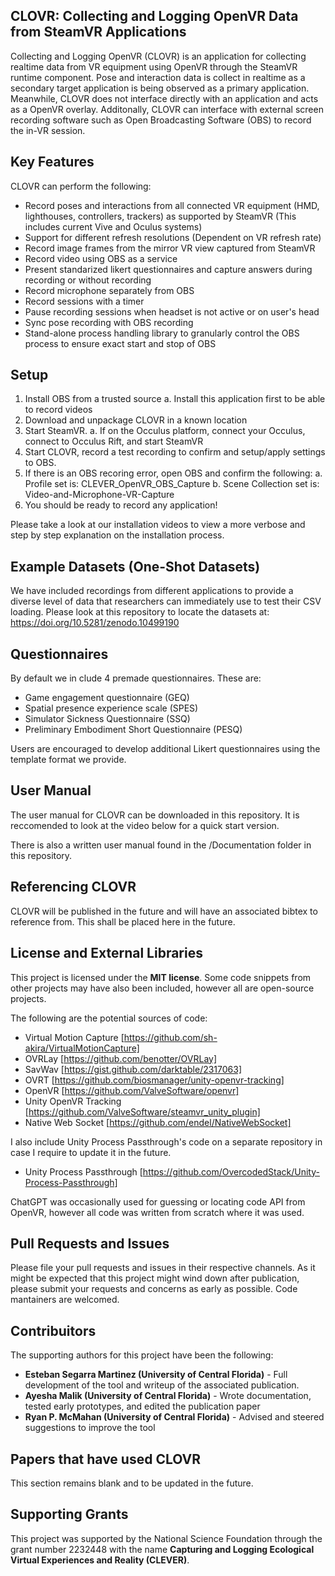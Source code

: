 ## CLOVR: Collecting and Logging OpenVR Data from SteamVR Applications

Collecting and Logging OpenVR (CLOVR) is an application for collecting realtime data from VR equipment using OpenVR through the SteamVR runtime component. Pose and interaction data is collect in realtime as a secondary target application is being observed as a primary application. Meanwhile, CLOVR does not interface directly with an application and acts as a OpenVR overlay. Additonally, CLOVR can interface with external screen recording software such as Open Broadcasting Software (OBS) to record the in-VR session. 

## Key Features

CLOVR can perform the following: 

- Record poses and interactions from all connected VR equipment (HMD, lighthouses, controllers, trackers) as supported by SteamVR (This includes current Vive and Oculus systems)
- Support for different refresh resolutions (Dependent on VR refresh rate)
- Record image frames from the mirror VR view captured from SteamVR
- Record video using OBS as a service 
- Present standarized likert questionnaires and capture answers during recording or without recording
- Record microphone separately from OBS
- Record sessions with a timer 
- Pause recording sessions when headset is not active or on user's head 
- Sync pose recording with OBS recording
- Stand-alone process handling library to granularly control the OBS process to ensure exact start and stop of OBS

## Setup

1.	Install OBS from a trusted source
    a.	Install this application first to be able to record videos
2.	Download and unpackage CLOVR in a known location
3.	Start SteamVR. 
    a.	If on the Occulus platform, connect your Occulus, connect to Occulus Rift, and start SteamVR
4.	Start CLOVR, record a test recording to confirm and setup/apply settings to OBS.
5.	If there is an OBS recoring error, open OBS and confirm the following:
    a.	Profile set is: CLEVER_OpenVR_OBS_Capture
    b.	Scene Collection set is: Video-and-Microphone-VR-Capture
6.	You should be ready to record any application!

Please take a look at our installation videos to view a more verbose and step by step explanation on the installation process. 

## Example Datasets (One-Shot Datasets)

We have included recordings from different applications to provide a diverse level of data that researchers can immediately use to test their CSV loading. Please look at this repository to locate the datasets at: https://doi.org/10.5281/zenodo.10499190


## Questionnaires 

By default we in clude 4 premade questionnaires. These are: 

- Game engagement questionnaire (GEQ)
- Spatial presence experience scale (SPES)
- Simulator Sickness Questionnaire (SSQ)
- Preliminary Embodiment Short Questionnaire (PESQ)

Users are encouraged to develop additional Likert questionnaires using the template format we provide. 

## User Manual

The user manual for CLOVR can be downloaded in this repository. It is reccomended to look at the video below for a quick start version. 

There is also a written user manual found in the /Documentation folder in this repository. 

## Referencing CLOVR

CLOVR will be published in the future and will have an associated bibtex to reference from. This shall be placed here in the future. 


## License and External Libraries

This project is licensed under the **MIT license**. Some code snippets from other projects may have also been included, however all are open-source projects. 

The following are the potential sources of code:
 - Virtual Motion Capture [https://github.com/sh-akira/VirtualMotionCapture]
 - OVRLay [https://github.com/benotter/OVRLay]
 - SavWav [https://gist.github.com/darktable/2317063] 
 - OVRT [https://github.com/biosmanager/unity-openvr-tracking]
 - OpenVR [https://github.com/ValveSoftware/openvr]
 - Unity OpenVR Tracking [https://github.com/ValveSoftware/steamvr_unity_plugin]
 - Native Web Socket [https://github.com/endel/NativeWebSocket]

I also include Unity Process Passthrough's code on a separate repository in case I require to update it in the future. 

- Unity Process Passthrough [https://github.com/OvercodedStack/Unity-Process-Passthrough]

 ChatGPT was occasionally used for guessing or locating code API from OpenVR, however all code was written from scratch where it was used. 

## Pull Requests and Issues

Please file your pull requests and issues in their respective channels. As it might be expected that this project might wind down after publication, please submit your requests and concerns as early as possible. Code mantainers are welcomed. 

## Contribuitors

The supporting authors for this project have been the following: 
- **Esteban Segarra Martinez (University of Central Florida)** - Full development of the tool and writeup of the associated publication. 
- **Ayesha Malik (University of Central Florida)** - Wrote documentation, tested early prototypes, and edited the publication paper
- **Ryan P. McMahan (University of Central Florida)** - Advised and steered suggestions to improve the tool

## Papers that have used CLOVR

This section remains blank and to be updated in the future. 

## Supporting Grants

This project was supported by the National Science Foundation through the grant number 2232448 with the name **Capturing and Logging Ecological Virtual Experiences and Reality (CLEVER)**. 